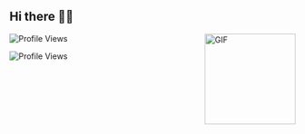 ## Hi there 👋🏻
<img align="right" alt="GIF" height="160px" src="https://octodex.github.com/images/codercat.jpg" />

![Profile Views](https://profile-counter.glitch.me/{sumitvivek}/count.svg)

![Profile Views](https://gpvc.arturio.dev/sumitvivek)

<!--
**sumitvivek/sumitvivek** is a ✨ _special_ ✨ repository because its `README.md` (this file) appears on your GitHub profile.

Here are some ideas to get you started:

- 🔭 I’m currently working on ...
- 🌱 I’m currently learning ...
- 👯 I’m looking to collaborate on ...
- 🤔 I’m looking for help with ...
- 💬 Ask me about ...
- 📫 How to reach me: ...
- 😄 Pronouns: ...
- ⚡ Fun fact: ...
-->
